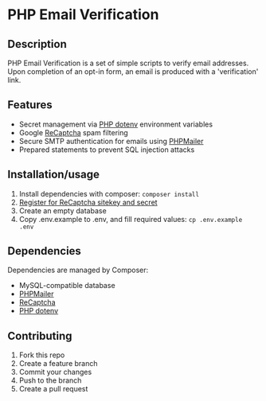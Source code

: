 # PHP Email Verification

## Description

PHP Email Verification is a set of simple scripts to verify email addresses.  Upon completion of an opt-in form, an email is produced with a 'verification' link.

## Features

- Secret management via [PHP dotenv](https://github.com/vlucas/phpdotenv) environment variables
- Google [ReCaptcha](https://github.com/google/recaptcha) spam filtering
- Secure SMTP authentication for emails using [PHPMailer](https://github.com/PHPMailer/PHPMailer)
- Prepared statements to prevent SQL injection attacks

## Installation/usage

1. Install dependencies with composer: `composer install`
2. [Register for ReCaptcha sitekey and secret](https://www.google.com/recaptcha/admin)
3. Create an empty database
4. Copy .env.example to .env, and fill required values: `cp .env.example .env`

## Dependencies

Dependencies are managed by Composer:

- MySQL-compatible database
- [PHPMailer](https://github.com/PHPMailer/PHPMailer)
- [ReCaptcha](https://github.com/google/recaptcha)
- [PHP dotenv](https://github.com/vlucas/phpdotenv)

## Contributing

1. Fork this repo
2. Create a feature branch
3. Commit your changes
4. Push to the branch
5. Create a pull request
